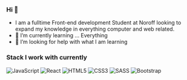 ### Hi 👋
- I am a fulltime Front-end development Student at Noroff
  looking to expand my knowledge in everything computer and web related.
- 🌱 I’m currently learning ... Everything
- 🤔 I’m looking for help with what I am learning
### Stack I work with currently
![JavaScript](https://img.shields.io/badge/-JavaScript-yellow?style=flat-circle&logo=javascript)
![React](https://img.shields.io/badge/-React-yellow?style=flat-circle&logo=React)
![HTML5](https://img.shields.io/badge/-HTML5-yellow?style=flat-circle&logo=html5)
![CSS3](https://img.shields.io/badge/-CSS3-yellow?style=flat-circle&logo=css3)
![SASS](https://img.shields.io/badge/-SASS-yellow?style=flat-circle&logo=css3)
![Bootstrap](https://img.shields.io/badge/-Bootstrap-yellow?style=flat-circle&logo=bootstrap)

<!--
**PJLUDVIGSEN/PJLUDVIGSEN** is a ✨ _special_ ✨ repository because its `README.md` (this file) appears on your GitHub profile.


- 🌱 I’m currently learning ... Everything
- 🤔 I’m looking for help with what I am learning
-->
